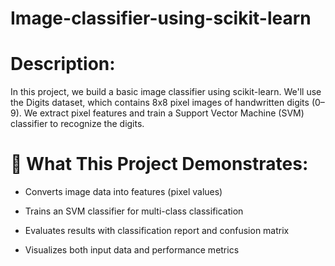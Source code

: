 # Image-classifier-using-scikit-learn
# Description:
In this project, we build a basic image classifier using scikit-learn. We'll use the Digits dataset, which contains 8x8 pixel images of handwritten digits (0–9). We extract pixel features and train a Support Vector Machine (SVM) classifier to recognize the digits.


# 🧠 What This Project Demonstrates:
* Converts image data into features (pixel values)

* Trains an SVM classifier for multi-class classification

* Evaluates results with classification report and confusion matrix

* Visualizes both input data and performance metrics
